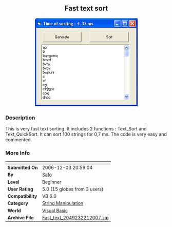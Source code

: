 ﻿<div align="center">

## Fast text sort

<img src="PIC20061221036495399.gif">
</div>

### Description

This is very fast text sorting. It includes 2 functions : Text_Sort and Text_QuickSort. It can sort 100 strings for 0,7 ms. The code is very easy and commented.
 
### More Info
 


<span>             |<span>
---                |---
**Submitted On**   |2006-12-03 20:59:04
**By**             |[Safo](https://github.com/Planet-Source-Code/PSCIndex/blob/master/ByAuthor/safo.md)
**Level**          |Beginner
**User Rating**    |5.0 (15 globes from 3 users)
**Compatibility**  |VB 6\.0
**Category**       |[String Manipulation](https://github.com/Planet-Source-Code/PSCIndex/blob/master/ByCategory/string-manipulation__1-5.md)
**World**          |[Visual Basic](https://github.com/Planet-Source-Code/PSCIndex/blob/master/ByWorld/visual-basic.md)
**Archive File**   |[Fast\_text\_2049232212007\.zip](https://github.com/Planet-Source-Code/safo-fast-text-sort__1-67253/archive/master.zip)








